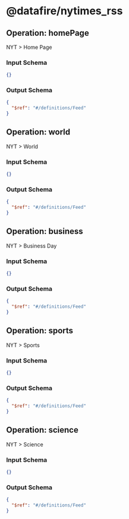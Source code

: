# @datafire/nytimes_rss


## Operation: homePage
NYT > Home Page

### Input Schema
```json
{}
```
### Output Schema
```json
{
  "$ref": "#/definitions/Feed"
}
```
## Operation: world
NYT > World

### Input Schema
```json
{}
```
### Output Schema
```json
{
  "$ref": "#/definitions/Feed"
}
```
## Operation: business
NYT > Business Day

### Input Schema
```json
{}
```
### Output Schema
```json
{
  "$ref": "#/definitions/Feed"
}
```
## Operation: sports
NYT > Sports

### Input Schema
```json
{}
```
### Output Schema
```json
{
  "$ref": "#/definitions/Feed"
}
```
## Operation: science
NYT > Science

### Input Schema
```json
{}
```
### Output Schema
```json
{
  "$ref": "#/definitions/Feed"
}
```
